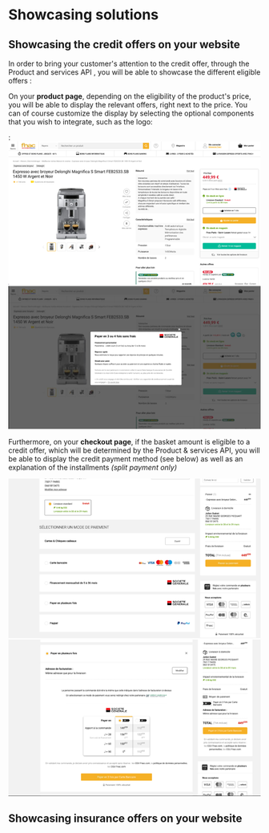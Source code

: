 # Showcasing solutions

## Showcasing the credit offers on your website

In order to bring your customer's attention to the credit offer, through the Product and services API , you will be able to showcase the different eligible offers :&#x20;

On your **product page**, depending on the eligibility of the product's price, you will be able to display the relevant offers, right next to the price. You can of course customize the display by selecting the optional components that you wish to integrate, such as the logo: &#x20;

&#x20;: ![](<../.gitbook/assets/image (4).png>)![](<../.gitbook/assets/image (3) (1).png>)

Furthermore, on your **checkout page**, if the basket amount is eligible to a credit offer, which will be determined by the Product & services API, you will be able to display the credit payment method (see below) as well as an explanation of the installments _(split payment only)_&#x20;

![](<../.gitbook/assets/image (3).png>)![](<../.gitbook/assets/image (1) (1).png>)



## Showcasing insurance offers on your website

